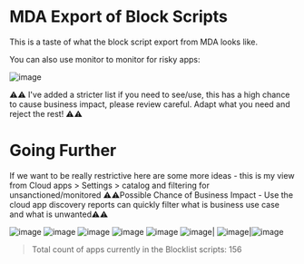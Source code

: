 # MDA Export of Block Scripts

This is a taste of what the block script export from MDA looks like.  

You can also use monitor to monitor for risky apps:

![image](https://github.com/user-attachments/assets/df55f726-da1f-4234-aeeb-2ce8a27ecd42)

 ⚠️⚠️ I've added a stricter list if you need to see/use, this has a high chance to cause business impact, please review careful. Adapt what you need and reject the rest!  ⚠️⚠️
# Going Further

If we want to be really restrictive here are some more ideas - this is my view from Cloud apps > Settings > catalog and filtering for unsanctioned/monitored
⚠️⚠️Possible Chance of Business Impact - Use the cloud app discovery reports can quickly filter what is business use case and what is unwanted⚠️⚠️

![image](https://github.com/user-attachments/assets/1dc3a1b5-d462-4aaf-9b51-ba4e0ee28358) ![image](https://github.com/user-attachments/assets/90025cd0-4cb7-4a67-8eb0-dc925dabca24) ![image](https://github.com/user-attachments/assets/a35a573a-4712-47d8-ab8e-e765dd4b52c3) ![image](https://github.com/user-attachments/assets/246fbdc7-1c17-4de9-a0dc-c790ea23ac44) ![image](https://github.com/user-attachments/assets/92c689b5-d8af-479f-876d-e995e8a1f388) ![image](https://github.com/user-attachments/assets/17d991ec-9292-4966-8aff-d5af26bb2623)| ![image](https://github.com/user-attachments/assets/655f9283-c9ce-40fc-90cc-e2d24aac5f74)|![image](https://github.com/user-attachments/assets/fe828308-ee2e-47a3-ba43-69bedc54b6d8)
  

  

> Total count of apps currently in the Blocklist scripts: 156






